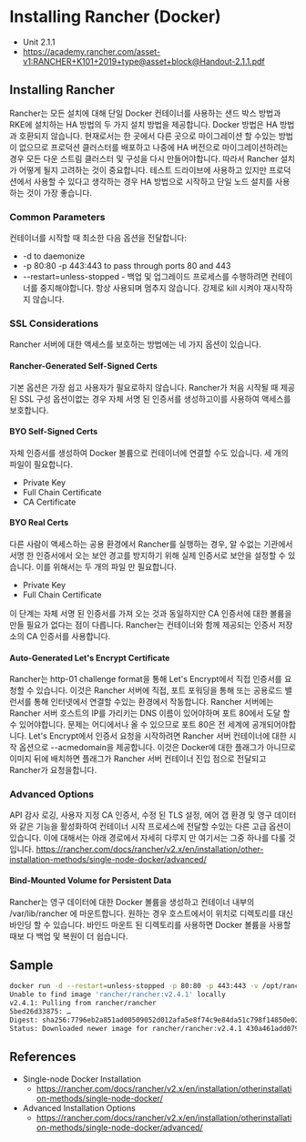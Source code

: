 # Installing Rancher (Docker)
- Unit 2.1.1
- https://academy.rancher.com/asset-v1:RANCHER+K101+2019+type@asset+block@Handout-2.1.1.pdf

## Installing Rancher
Rancher는 모든 설치에 대해 단일 Docker 컨테이너를 사용하는 샌드 박스 방법과 RKE에 설치하는 HA 방법의 두 가지 설치 방법을 제공합니다.
Docker 방법은 HA 방법과 호환되지 않습니다. 현재로서는 한 곳에서 다른 곳으로 마이그레이션 할 수있는 방법이 없으므로 프로덕션 클러스터를 배포하고 나중에 HA 버전으로 마이그레이션하려는 경우 모든 다운 스트림 클러스터 및 구성을 다시 만들어야합니다.
따라서 Rancher 설치가 어떻게 될지 고려하는 것이 중요합니다. 테스트 드라이브에 사용하고 있지만 프로덕션에서 사용할 수 있다고 생각하는 경우 HA 방법으로 시작하고 단일 노드 설치를 사용하는 것이 가장 좋습니다.

### Common Parameters
컨테이너를 시작할 때 최소한 다음 옵션을 전달합니다:
- -d to daemonize
- -p 80:80 -p 443:443 to pass through ports 80 and 443
- --restart=unless-stopped - 백업 및 업그레이드 프로세스를 수행하려면 컨테이너를 중지해야합니다. 항상 사용되며 멈추지 않습니다. 강제로 kill 시켜야 재시작하지 않습니다.

### SSL Considerations
Rancher 서버에 대한 액세스를 보호하는 방법에는 네 가지 옵션이 있습니다.

#### Rancher-Generated Self-Signed Certs
기본 옵션은 가장 쉽고 사용자가 필요로하지 않습니다. Rancher가 처음 시작될 때 제공된 SSL 구성 옵션이없는 경우 자체 서명 된 인증서를 생성하고이를 사용하여 액세스를 보호합니다.

#### BYO Self-Signed Certs
자체 인증서를 생성하여 Docker 볼륨으로 컨테이너에 연결할 수도 있습니다. 세 개의 파일이 필요합니다.
- Private Key
- Full Chain Certificate
- CA Certificate

#### BYO Real Certs
다른 사람이 액세스하는 공용 환경에서 Rancher를 실행하는 경우, 알 수없는 기관에서 서명 한 인증서에서 오는 보안 경고를 방지하기 위해 실제 인증서로 보안을 설정할 수 있습니다. 이를 위해서는 두 개의 파일 만 필요합니다.
- Private Key
- Full Chain Certificate

이 단계는 자체 서명 된 인증서를 가져 오는 것과 동일하지만 CA 인증서에 대한 볼륨을 만들 필요가 없다는 점이 다릅니다. Rancher는 컨테이너와 함께 제공되는 인증서 저장소의 CA 인증서를 사용합니다.

#### Auto-Generated Let's Encrypt Certificate
Rancher는 http-01 challenge format을 통해 Let's Encrypt에서 직접 인증서를 요청할 수 있습니다. 이것은 Rancher 서버에 직접, 포트 포워딩을 통해 또는 공용로드 밸런서를 통해 인터넷에서 연결할 수있는 환경에서 작동합니다.
Rancher 서버에는 Rancher 서버 호스트의 IP를 가리키는 DNS 이름이 있어야하며 포트 80에서 도달 할 수 있어야합니다. 문제는 어디에서나 올 수 있으므로 포트 80은 전 세계에 공개되어야합니다.
Let's Encrypt에서 인증서 요청을 시작하려면 Rancher 서버 컨테이너에 대한 시작 옵션으로 --acmedomain을 제공합니다.
이것은 Docker에 대한 플래그가 아니므로 이미지 뒤에 배치하면 플래그가 Rancher 서버 컨테이너 진입 점으로 전달되고 Rancher가 요청을합니다.

### Advanced Options
API 감사 로깅, 사용자 지정 CA 인증서, 수정 된 TLS 설정, 에어 갭 환경 및 영구 데이터와 같은 기능을 활성화하여 컨테이너 시작 프로세스에 전달할 수있는 다른 고급 옵션이 있습니다. 이에 대해서는 아래 경로에서 자세히 다루지 만 여기서는 그중 하나를 다룰 것입니다.
https://rancher.com/docs/rancher/v2.x/en/installation/other-installation-methods/single-node-docker/advanced/

#### Bind-Mounted Volume for Persistent Data
Rancher는 영구 데이터에 대한 Docker 볼륨을 생성하고 컨테이너 내부의 /var/lib/rancher 에 마운트합니다. 원하는 경우 호스트에서이 위치로 디렉토리를 대신 바인딩 할 수 있습니다. 바인드 마운트 된 디렉토리를 사용하면 Docker 볼륨을 사용할 때보 다 백업 및 복원이 더 쉽습니다.

## Sample
```bash
docker run -d --restart=unless-stopped -p 80:80 -p 443:443 -v /opt/rancher:/var/lib/rancher rancher/rancher:v2.4.1
Unable to find image 'rancher/rancher:v2.4.1' locally
v2.4.1: Pulling from rancher/rancher
5bed26d33875: …
Digest: sha256:7796eb2a851ad00509052d012afa5e8f74c9e84da51c798f14850e0255160558
Status: Downloaded newer image for rancher/rancher:v2.4.1 430a461add079f67ed549b83b48a79244e9bce925ee0d9bce5bc8730a413898f
```

## References
- Single-node Docker Installation
  - https://rancher.com/docs/rancher/v2.x/en/installation/otherinstallation-methods/single-node-docker/
- Advanced Installation Options
  - https://rancher.com/docs/rancher/v2.x/en/installation/otherinstallation-methods/single-node-docker/advanced/
